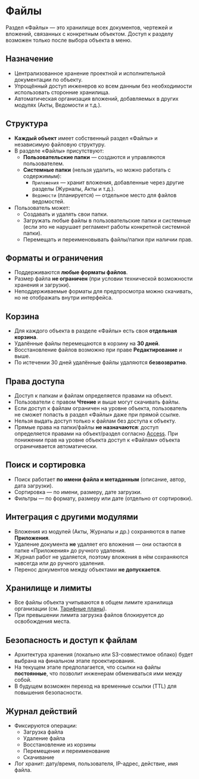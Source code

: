 # Файлы

Раздел «Файлы» — это хранилище всех документов, чертежей и вложений, связанных с конкретным объектом. Доступ к разделу возможен только после выбора объекта в меню.  

## Назначение
- Централизованное хранение проектной и исполнительной документации по объекту.
- Упрощённый доступ инженеров ко всем данным без необходимости использовать сторонние хранилища.
- Автоматическая организация вложений, добавляемых в других модулях (Акты, Ведомости и т.д.).

## Структура
- **Каждый объект** имеет собственный раздел «Файлы» и независимую файловую структуру.
- В разделе «Файлы» присутствуют:
  - **Пользовательские папки** — создаются и управляются пользователем.
  - **Системные папки** (нельзя удалить, но можно работать с содержимым):
    - `Приложения` — хранит вложения, добавленные через другие разделы (Журналы, Акты и т.д.).
    - `Ведомости` (планируется) — отдельное место для файлов ведомостей.
- Пользователь может:
  - Создавать и удалять свои папки.
  - Загружать любые файлы в пользовательские папки и системные (если это не нарушает регламент работы конкретной системной папки).
  - Перемещать и переименовывать файлы/папки при наличии прав.

## Форматы и ограничения
- Поддерживаются **любые форматы файлов**.
- Размер файла **не ограничен** (при условии технической возможности хранения и загрузки).
- Неподдерживаемые форматы для предпросмотра можно скачивать, но не отображать внутри интерфейса.

## Корзина
- Для каждого объекта в разделе «Файлы» есть своя **отдельная корзина**.
- Удалённые файлы перемещаются в корзину на **30 дней**.
- Восстановление файлов возможно при праве **Редактирование** и выше.
- По истечении 30 дней удалённые файлы удаляются **безвозвратно**.

## Права доступа
- Доступ к папкам и файлам определяется правами на объект.
- Пользователи с правом **Чтение** и выше могут скачивать файлы.
- Если доступ к файлам ограничен на уровне объекта, пользователь не сможет попасть в раздел «Файлы» даже при прямой ссылке.
- Нельзя выдать доступ только к файлам без доступа к объекту.
- Прямые права на папки/файлы **не назначаются**: доступ определяется правами на объект/раздел согласно [Access](access.md). При понижении прав на уровне объекта доступ к «Файлам» объекта ограничивается автоматически.


## Поиск и сортировка
- Поиск работает **по имени файла и метаданным** (описание, автор, дата загрузки).
- Сортировка — по имени, размеру, дате загрузки.
- Фильтры — по формату, размеру или дате (отдельно от сортировки).

## Интеграция с другими модулями
- Вложения из модулей (Акты, Журналы и др.) сохраняются в папке **Приложения**.
- Удаление документа **не** удаляет его вложения — они остаются в папке «Приложения» до ручного удаления.
- Журнал работ не удаляется, поэтому вложения в нём сохраняются навсегда или до ручного удаления.
- Перенос документов между объектами **не допускается**.

## Хранилище и лимиты
- Все файлы объекта учитываются в общем лимите хранилища организации (см. [Тарифные планы](plans.md)).
- При превышении лимита загрузка файлов блокируется до освобождения места.

## Безопасность и доступ к файлам
- Архитектура хранения (локально или S3-совместимое облако) будет выбрана на финальном этапе проектирования.
- На текущем этапе предполагается, что ссылки на файлы **постоянные**, что позволит инженерам обмениваться ими между собой.
- В будущем возможен переход на временные ссылки (TTL) для повышения безопасности.

## Журнал действий
- Фиксируются операции:
  - Загрузка файла
  - Удаление файла
  - Восстановление из корзины
  - Перемещение и переименование
  - Скачивание
- Лог хранит: дату/время, пользователя, IP-адрес, действие, имя файла.

